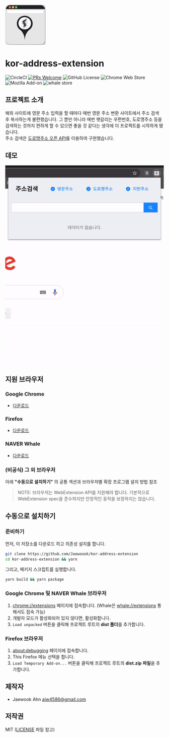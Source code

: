 ![logo](/icons/icon_128.png)

# kor-address-extension

![CircleCI](https://img.shields.io/circleci/build/github/Jaewoook/kor-address-extension?style=flat-square)
[![PRs Welcome](https://img.shields.io/badge/PRs-welcome-brightgreen.svg?style=flat-square)](https://github.com/Jaewoook/kor-address-extension/pulls)
![GitHub License](https://img.shields.io/github/license/Jaewoook/kor-address-extension?color=brightgreen&style=flat-square)
![Chrome Web Store](https://img.shields.io/chrome-web-store/v/kiamcbcponnlbnanbbfnfdjhioebpiah?style=flat-square)
![Mozilla Add-on](https://img.shields.io/amo/v/kor-address-extension?style=flat-square)
![whale store](https://img.shields.io/github/package-json/v/Jaewoook/kor-address-extension?label=whale%20store&style=flat-square)

## 프로젝트 소개

해외 사이트에 영문 주소 입력을 할 때마다 매번 영문 주소 변환 사이트에서 주소 검색 후 복사하는게 불편했습니다. 그 뿐만 아니라 매번 햇갈리는 우편번호, 도로명주소 등을 검색하는 것까지 편하게 할 수 있으면 좋을 것 같다는 생각에 이 프로젝트를 시작하게 됐습니다.  
주소 검색은 [도로명주소 오픈 API](https://www.juso.go.kr/)를 이용하여 구현했습니다.

## 데모

![Demo GIF](/images/demo.gif)

## 지원 브라우저

### Google Chrome

- [다운로드](https://chrome.google.com/webstore/detail/%EC%A3%BC%EC%86%8C%EA%B2%80%EC%83%89/kiamcbcponnlbnanbbfnfdjhioebpiah)

### Firefox

- [다운로드](https://addons.mozilla.org/ko/firefox/addon/kor-address-extension/)

### NAVER Whale

- [다운로드](https://store.whale.naver.com/detail/pidjpaocfolbbaminggjijheckcdfcdj)

### (비공식) 그 외 브라우저

아래 **"수동으로 설치하기"** 의 공통 섹션과 브라우저별 확장 프로그램 설치 방법 참조

> NOTE: 브라우저는 WebExtension API를 지원해야 합니다. 기본적으로 WebExtension spec을 준수하지만 안정적인 동작을 보장하지는 않습니다.

## 수동으로 설치하기

### 준비하기

먼저, 이 저장소를 다운로드 하고 의존성 설치를 합니다.

```bash
git clone https://github.com/Jaewoook/kor-address-extension
cd kor-address-extension && yarn
```

그리고, 패키지 스크립트를 실행합니다.

```bash
yarn build && yarn package
```

### Google Chrome 및 NAVER Whale 브라우저

1. <chrome://extensions> 페이지에 접속합니다. (Whale은 <whale://extensions> 통해서도 접속 가능)
2. 개발자 모드가 활성화되어 있지 않다면, 활성화합니다.
3. `Load unpacked` 버튼을 클릭해 프로젝트 루트의 **dist 폴더**를 추가합니다.

### Firefox 브라우저

1. <about:debugging> 페이지에 접속합니다.
2. This Firefox 메뉴 선택을 합니다.
3. `Load Temporary Add-on...` 버튼을 클릭해 프로젝트 루트의 **dist.zip 파일**을 추가합니다.

## 제작자

- Jaewook Ahn <ajw4586@gmail.com>

## 저작권

MIT ([LICENSE](https://github.com/Jaewoook/kor-address-extension/blob/master/LICENSE) 파일 참고)